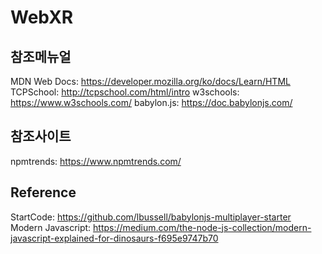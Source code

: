 # WebXR


## 참조메뉴얼
MDN Web Docs: https://developer.mozilla.org/ko/docs/Learn/HTML
TCPSchool: http://tcpschool.com/html/intro
w3schools: https://www.w3schools.com/
babylon.js: https://doc.babylonjs.com/

## 참조사이트
npmtrends: https://www.npmtrends.com/

## Reference
StartCode: https://github.com/lbussell/babylonjs-multiplayer-starter
Modern Javascript: https://medium.com/the-node-js-collection/modern-javascript-explained-for-dinosaurs-f695e9747b70

